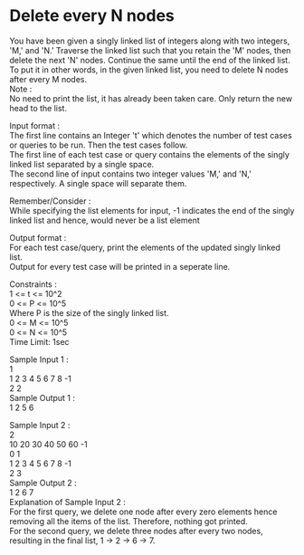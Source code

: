 # Delete every N nodes




You have been given a singly linked list of integers along with two integers, 'M,' and 'N.' Traverse the linked list such that you retain the 'M' nodes, then delete the next 'N' nodes. Continue the same until the end of the linked list.                  
To put it in other words, in the given linked list, you need to delete N nodes after every M nodes.               
Note :             
No need to print the list, it has already been taken care. Only return the new head to the list.            

Input format :          
The first line contains an Integer 't' which denotes the number of test cases or queries to be run. Then the test cases follow.              
The first line of each test case or query contains the elements of the singly linked list separated by a single space.                
The second line of input contains two integer values 'M,' and 'N,' respectively. A single space will separate them.               

Remember/Consider :           
While specifying the list elements for input, -1 indicates the end of the singly linked list and hence, would never be a list element          

Output format :              
For each test case/query, print the elements of the updated singly linked list.                        
Output for every test case will be printed in a seperate line.                  

Constraints :           
1 <= t <= 10^2               
0 <= P <= 10^5             
Where P is the size of the singly linked list.            
0 <= M <= 10^5            
0 <= N <= 10^5              
Time Limit: 1sec              

Sample Input 1 :          
1           
1 2 3 4 5 6 7 8 -1         
2 2          
Sample Output 1 :          
1 2 5 6             

Sample Input 2 :          
2           
10 20 30 40 50 60 -1           
0 1           
1 2 3 4 5 6 7 8 -1           
2 3                   
Sample Output 2 :            
1 2 6 7             
Explanation of Sample Input 2 :             
For the first query, we delete one node after every zero elements hence removing all the items of the list. Therefore, nothing got printed.             
For the second query, we delete three nodes after every two nodes, resulting in the final list, 1 -> 2 -> 6 -> 7.           


